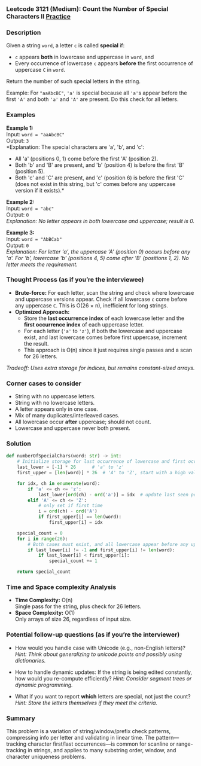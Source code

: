 ### Leetcode 3121 (Medium): Count the Number of Special Characters II [Practice](https://leetcode.com/problems/count-the-number-of-special-characters-ii)

### Description  
Given a string `word`, a letter `c` is called **special** if:
- `c` appears **both** in lowercase and uppercase in `word`, and
- Every occurrence of lowercase `c` appears **before** the first occurrence of uppercase `C` in `word`.

Return the number of such special letters in the string.

Example: For `"aaAbcBC"`, `'a'` is special because all `'a'`s appear before the first `'A'` and both `'a'` and `'A'` are present. Do this check for all letters.

### Examples  

**Example 1:**  
Input: `word = "aaAbcBC"`  
Output: `3`  
*Explanation: The special characters are 'a', 'b', and 'c':
- All 'a' (positions 0, 1) come before the first 'A' (position 2).
- Both 'b' and 'B' are present, and 'b' (position 4) is before the first 'B' (position 5).
- Both 'c' and 'C' are present, and 'c' (position 6) is before the first 'C' (does not exist in this string, but 'c' comes before any uppercase version if it exists).*

**Example 2:**  
Input: `word = "abc"`  
Output: `0`  
*Explanation: No letter appears in both lowercase and uppercase; result is 0.*

**Example 3:**  
Input: `word = "AbBCab"`  
Output: `0`  
*Explanation: For letter 'a', the uppercase 'A' (position 0) occurs before any 'a'. For 'b', lowercase 'b' (positions 4, 5) come after 'B' (positions 1, 2). No letter meets the requirement.*

### Thought Process (as if you’re the interviewee)  
- **Brute-force:** For each letter, scan the string and check where lowercase and uppercase versions appear. Check if all lowercase `c` come before any uppercase `C`. This is O(26 × n), inefficient for long strings.
- **Optimized Approach:** 
  - Store the **last occurrence index** of each lowercase letter and the **first occurrence index** of each uppercase letter.
  - For each letter (`'a'` to `'z'`), if both the lowercase and uppercase exist, and last lowercase comes before first uppercase, increment the result.
  - This approach is O(n) since it just requires single passes and a scan for 26 letters.

*Tradeoff: Uses extra storage for indices, but remains constant-sized arrays.*

### Corner cases to consider  
- String with no uppercase letters.
- String with no lowercase letters.
- A letter appears only in one case.
- Mix of many duplicates/interleaved cases.
- All lowercase occur **after** uppercase; should not count.
- Lowercase and uppercase never both present.

### Solution

```python
def numberOfSpecialChars(word: str) -> int:
    # Initialize storage for last occurrence of lowercase and first occurrence of uppercase
    last_lower = [-1] * 26      # 'a' to 'z'
    first_upper = [len(word)] * 26  # 'A' to 'Z', start with a high value

    for idx, ch in enumerate(word):
        if 'a' <= ch <= 'z':
            last_lower[ord(ch) - ord('a')] = idx  # update last seen position
        elif 'A' <= ch <= 'Z':
            # only set if first time
            i = ord(ch) - ord('A')
            if first_upper[i] == len(word):
                first_upper[i] = idx

    special_count = 0
    for i in range(26):
        # Both cases must exist, and all lowercase appear before any uppercase
        if last_lower[i] != -1 and first_upper[i] != len(word):
            if last_lower[i] < first_upper[i]:
                special_count += 1

    return special_count
```

### Time and Space complexity Analysis  

- **Time Complexity:** O(n)  
  Single pass for the string, plus check for 26 letters.
- **Space Complexity:** O(1)  
  Only arrays of size 26, regardless of input size.

### Potential follow-up questions (as if you’re the interviewer)  

- How would you handle case with Unicode (e.g., non-English letters)?
  *Hint: Think about generalizing to unicode points and possibly using dictionaries.*

- How to handle dynamic updates: If the string is being edited constantly, how would you re-compute efficiently?
  *Hint: Consider segment trees or dynamic programming.*

- What if you want to report **which** letters are special, not just the count?
  *Hint: Store the letters themselves if they meet the criteria.*

### Summary
This problem is a variation of string/window/prefix check patterns, compressing info per letter and validating in linear time. The pattern—tracking character first/last occurrences—is common for scanline or range-tracking in strings, and applies to many substring order, window, and character uniqueness problems.
